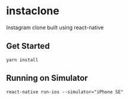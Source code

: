 # instaclone
Instagram clone built using react-native

## Get Started
`yarn install`

## Running on Simulator
`react-native run-ios --simulator="iPhone SE"`
